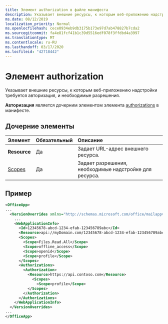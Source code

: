 ```yaml
---
title: Элемент authorization в файле манифеста
description: Указывает внешние ресурсы, к которым веб-приложению надстройки требуется авторизация, и необходимые разрешения.
ms.date: 08/12/2019
localization_priority: Normal
ms.openlocfilehash: cece0934eb9db3175b173e97d7ab478827b7cda2
ms.sourcegitcommit: fa4e81fcf41b1c39d5516edf078f3ffdbd4a3997
ms.translationtype: MT
ms.contentlocale: ru-RU
ms.lasthandoff: 03/17/2020
ms.locfileid: "42718442"
---
```

# <a name="authorization-element"></a>Элемент authorization

Указывает внешние ресурсы, к которым веб-приложению надстройки требуется авторизация, и необходимые разрешения.

**Авторизация** является дочерним элементом элемента [authorizations](authorizations.md) в манифесте.

## <a name="child-elements"></a>Дочерние элементы

|  Элемент |  Обязательный  |  Описание  |
|:-----|:-----|:-----|
|  **Resource**  |  Да   |  Задает URL-адрес внешнего ресурса.|
|  [Scopes](scopes.md)                |  Да  |  Задает разрешения, необходимые надстройке для ресурса.  |

## <a name="example"></a>Пример

```xml
<OfficeApp>
...
  <VersionOverrides xmlns="http://schemas.microsoft.com/office/mailappversionoverrides" xsi:type="VersionOverridesV1_0">
    ...
    <WebApplicationInfo>
      <Id>12345678-abcd-1234-efab-123456789abc</Id>
      <Resource>api://myDomain.com/12345678-abcd-1234-efab-123456789abc</Resource>
      <Scopes>
        <Scope>Files.Read.All</Scope>
        <Scope>offline_access</Scope>
        <Scope>openid</Scope>
        <Scope>profile</Scope>
      </Scopes>
      <Authorizations>
        <Authorization>
          <Resource>https://api.contoso.com</Resource>
            <Scopes>
              <Scope>profile</Scope>
          </Scopes>
        </Authorization>
      </Authorizations>
    </WebApplicationInfo>
  </VersionOverrides>
...
</OfficeApp>
```
